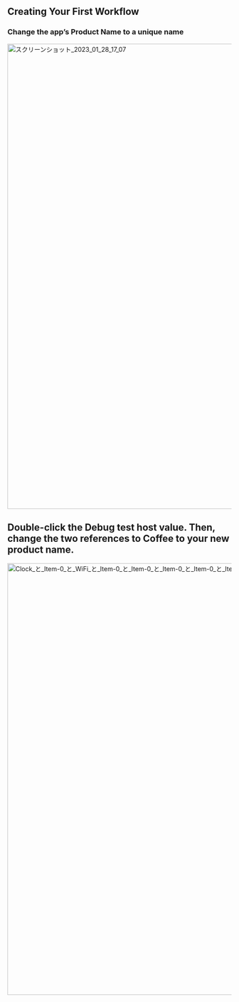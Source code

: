 ## Creating Your First Workflow

### Change the app’s Product Name to a unique name
<img width="1045" alt="スクリーンショット_2023_01_28_17_07" src="https://user-images.githubusercontent.com/47273077/215254797-ee4878e4-dad5-453e-8121-3aa53542c1d4.png">

## Double-click the Debug test host value. Then, change the two references to Coffee to your new product name.
<img width="970" alt="Clock_と_Item-0_と_WiFi_と_Item-0_と_Item-0_と_Item-0_と_Item-0_と_Item-0_と_Item-0" src="https://user-images.githubusercontent.com/47273077/215255217-b8810df2-38ca-4a12-bdd3-6f68cf8bdbd2.png">
